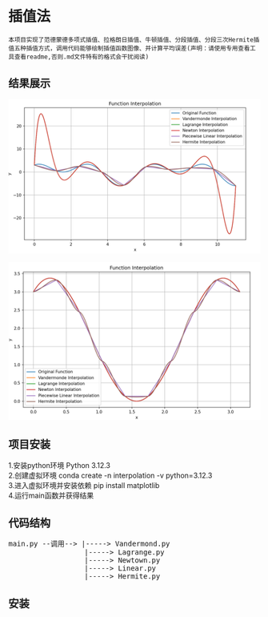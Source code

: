 # 插值法
    本项目实现了范德蒙德多项式插值、拉格朗日插值、牛顿插值、分段插值、分段三次Hermite插值五种插值方式，调用代码能够绘制插值函数图像、并计算平均误差(声明：请使用专用查看工具查看readme,否则.md文件特有的格式会干扰阅读)

## 结果展示
![alt text](image-1.png)

![alt text](image-2.png)

## 项目安装  
1.安装python环境 Python 3.12.3  
2.创建虚拟环境 conda create -n interpolation -v python=3.12.3  
3.进入虚拟环境并安装依赖 pip install matplotlib  
4.运行main函数并获得结果  

## 代码结构
<pre>
main.py --调用--> |-----> Vandermond.py  
                  |-----> Lagrange.py  
                  |-----> Newtown.py
                  |-----> Linear.py
                  |-----> Hermite.py
</pre>

## 安装
